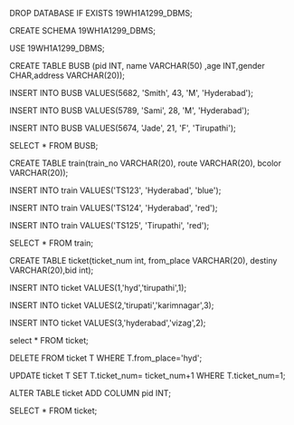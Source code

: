 DROP DATABASE IF EXISTS 19WH1A1299_DBMS;

CREATE SCHEMA 19WH1A1299_DBMS;

USE 19WH1A1299_DBMS;

CREATE TABLE BUSB (pid INT, name VARCHAR(50) ,age INT,gender CHAR,address VARCHAR(20));

INSERT INTO BUSB VALUES(5682, 'Smith', 43, 'M', 'Hyderabad');

INSERT INTO BUSB VALUES(5789, 'Sami', 28, 'M', 'Hyderabad');

INSERT INTO BUSB VALUES(5674, 'Jade', 21, 'F', 'Tirupathi');

SELECT * FROM BUSB;





CREATE TABLE train(train_no VARCHAR(20), route VARCHAR(20), bcolor VARCHAR(20));

INSERT INTO train VALUES('TS123', 'Hyderabad', 'blue');

INSERT INTO train VALUES('TS124', 'Hyderabad', 'red');

INSERT INTO train VALUES('TS125', 'Tirupathi', 'red');

SELECT * FROM train;



CREATE TABLE ticket(ticket_num int, from_place VARCHAR(20), destiny VARCHAR(20),bid int);

INSERT INTO ticket VALUES(1,'hyd','tirupathi',1);

INSERT INTO ticket VALUES(2,'tirupati','karimnagar',3);

INSERT INTO ticket VALUES(3,'hyderabad','vizag',2);

select * FROM ticket;

DELETE FROM ticket T WHERE T.from_place='hyd'; 

UPDATE ticket T SET T.ticket_num= ticket_num+1 WHERE T.ticket_num=1;

ALTER TABLE ticket ADD COLUMN pid INT;

SELECT * FROM ticket;


